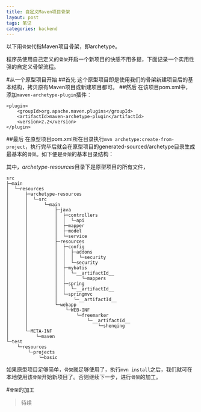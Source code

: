 ```yaml
---
title: 自定义Maven项目骨架
layout: post
tags: 笔记
categories: backend
---
```


以下用`骨架`代指Maven项目骨架，即archetype。

程序员使用自己定义的`骨架`开启一个新项目的快感不用多提，下面记录一个实用性强的自定义骨架流程。

#从一个原型项目开始
##首先
这个原型项目即是使用我们的骨架新建项目后的基本结构，拷贝原有Maven项目或新建项目都可。
##然后
在该项目pom.xml中，添加`maven-archetype-plugin`插件：
```
<plugin>
	<groupId>org.apache.maven.plugins</groupId>
	<artifactId>maven-archetype-plugin</artifactId>
	<version>2.2</version>
</plugin>
```
##最后
在原型项目pom.xml所在目录执行`mvn archetype:create-from-project`，执行完毕后就会在原型项目的generated-sourced/archetype目录生成最基本的`骨架`。如下便是`骨架`的基本目录结构：

其中，*archetype-resources*目录下是原型项目的所有文件，
```
src
├─main
│  └─resources
│      ├─archetype-resources
│      │  └─src
│      │      └─main
│      │          ├─java
│      │          │  ├─controllers
│      │          │  │  └─api
│      │          │  ├─mapper
│      │          │  ├─model
│      │          │  └─service
│      │          ├─resources
│      │          │  ├─config
│      │          │  │  ├─addons
│      │          │  │  │  └─security
│      │          │  │  └─security
│      │          │  ├─mybatis
│      │          │  │  └─__artifactId__
│      │          │  │      └─mappers
│      │          │  ├─spring
│      │          │  │  └─__artifactId__
│      │          │  └─springmvc
│      │          │      └─__artifactId__
│      │          └─webapp
│      │              └─WEB-INF
│      │                  └─freemarker
│      │                      └─__artifactId__
│      │                          └─shenqing
│      └─META-INF
│          └─maven
└─test
    └─resources
        └─projects
            └─basic
```

如果原型项目足够简单，`骨架`就足够使用了，执行`mvn install`之后，我们就可在本地使用该`骨架`开始新项目了。否则继续下一步，进行`骨架`的加工。

#`骨架`的加工

>待续
